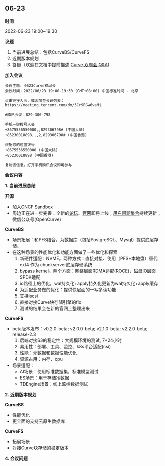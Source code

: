 ## 06-23
**时间** 

2022-06-23 19:00~19:30

**议题**

1. 当前进展总结：包括CurveBS/CurveFS
2. 近期版本规划
3. 答疑（欢迎在文档中提前描述 [Curve 双周会 Q&A](https://docs.qq.com/doc/DSHdlZExPckVUQm1W))

**加入会议**

```
会议主题: 0623Curve双周会
会议时间：2022/06/23 19:00-19:30 (GMT+08:00) 中国标准时间 - 北京

点击链接入会，或添加至会议列表：
https://meeting.tencent.com/dm/3Cr9RGw6vaMj

#腾讯会议：829-306-798

手机一键拨号入会
+8675536550000,,829306798# (中国大陆)
+85230018898,,,2,829306798# (中国香港)

根据您的位置拨号
+8675536550000 (中国大陆)
+85230018898 (中国香港)

复制该信息，打开手机腾讯会议即可参与
```

**会议内容**

**1. 当前进展总结**

**开源**

- 加入CNCF Sandbox
- 周边正在进一步完善：全新的[论坛](https://ask.opencurve.io/)、[官网](http://www.opencurve.io/)即将上线；[用户问题集合](https://github.com/opencurve/curve/wiki/Curve-FAQ)持续更新；微信公众号(OpenCurve)

**CurveBS**

- 场景拓展：和PFS结合，为数据库（包括PostgreSQL、Mysql）提供底层存储。
- 在这种场景的性能优化和功能方面做了一些优化和探索
    1. 新硬件适配：NVME。两种方式：直接对接、使用（PFS+本地盘）替代 ext4 作为 chunkserver底层存储系统
    2. bypass kernel。两个方面：网络层面RDMA适配(ROCE)，磁盘IO层面SPDK适配
    3. io路径上的优化。wal持久化+apply持久化更新为wal持久化+apply缓存
    4. 为适配业务做的优化：提供快层面的一写多读功能
    5. 支持iscsi
    6. 直接对接Curve块存储引擎的fio
    7. 测试的结果会在新的官网上整理出来

**CurveFS**

- beta版本发布：v0.2.0-beta; v2.0.0-beta; v2.1.0-beta; v2.2.0-beta; release-2.3
    1. 后端对接S3的稳定性：大规模环境的测试, 7*24小时
    2. 易用性：部署、工具、监控、k8s平台适配(csi)
    3. 性能：元数据和数据性能优化
    4. 资源占用：内存、cpu
- 场景适配：
    - AI场景：使用标准数据集，标准模型测试
    - ES场景：用于存储冷数据
    - TDEngine场景：线上监控数据测试

**2. 近期版本规划**

**CurveBS**

- 性能优化
- 更全面的支持云原生数据库

**CurveFS**

- 拓展场景
- 对接Curve块存储的稳定版本

**4. 会议问题**





